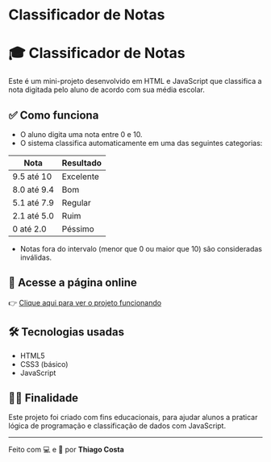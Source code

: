 # Classificador de Notas

# 🎓 Classificador de Notas

Este é um mini-projeto desenvolvido em HTML e JavaScript que classifica a nota digitada pelo aluno de acordo com sua média escolar.

## ✅ Como funciona

- O aluno digita uma nota entre 0 e 10.
- O sistema classifica automaticamente em uma das seguintes categorias:

| Nota             | Resultado   |
|------------------|-------------|
| 9.5 até 10       | Excelente   |
| 8.0 até 9.4      | Bom         |
| 5.1 até 7.9      | Regular     |
| 2.1 até 5.0      | Ruim        |
| 0 até 2.0        | Péssimo     |

- Notas fora do intervalo (menor que 0 ou maior que 10) são consideradas inválidas.

## 🚀 Acesse a página online

👉 [Clique aqui para ver o projeto funcionando](https://thiagocostaps.github.io/classificador_nota/index.html)


## 🛠 Tecnologias usadas

- HTML5
- CSS3 (básico)
- JavaScript

## 👩‍🏫 Finalidade

Este projeto foi criado com fins educacionais, para ajudar alunos a praticar lógica de programação e classificação de dados com JavaScript.

---

Feito com 💻 e 💙 por **Thiago Costa**
